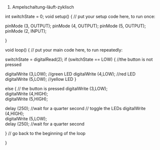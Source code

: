 1. Ampelschaltung-läuft-zyklisch

 int switchState = 0;
 void setup() {
 // put your setup code here, to run once:

 pinMode (3, OUTPUT);
 pinMode (4, OUTPUT);
 pinMode (5, OUTPUT);
 pinMode (2, INPUT);

 }

 void loop() {
  // put your main code here, to run repeatedly:

 switchState = digitalRead(2);
 if (switchState == LOW)   {  //the button is not pressed

 digitalWrite (3,LOW);     //green LED
 digitalWrite (4,LOW);     //red LED
 digitalWrite (5,LOW);     //yellow LED
  }


 else { // the button is pressed
 digitalWrite (3,LOW);    
 digitalWrite (4,HIGH);    
 digitalWrite (5,HIGH);

 delay (250);   //wait for a quarter second
 // toggle the LEDs
 digitalWrite (4,HIGH);    
 digitalWrite (5,LOW);    
 delay (250);  //wait for a quarter second
    
  }
 // go back to the beginning of the loop

 }
